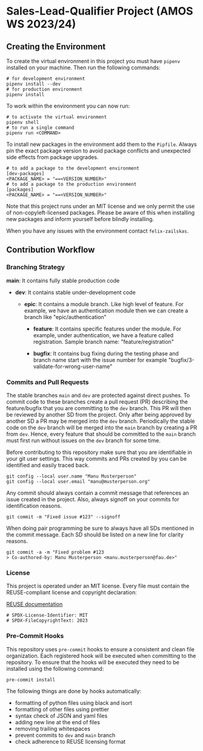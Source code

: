 <!--
SPDX-License-Identifier: MIT
SPDX-FileCopyrightText: 2023
-->

# Sales-Lead-Qualifier Project (AMOS WS 2023/24)

## Creating the Environment

To create the virtual environment in this project you must have `pipenv` installed on your machine. Then run the following commands:

```[bash]
# for development environment
pipenv install --dev
# for production environment
pipenv install
```

To work within the environment you can now run:

```[bash]
# to activate the virtual environment
pipenv shell
# to run a single command
pipenv run <COMMAND>
```

To install new packages in the environment add them to the `Pipfile`. Always pin the exact package version to avoid package conflicts and unexpected side effects from package upgrades.

```[bash]
# to add a package to the development environment
[dev-packages]
<PACKAGE_NAME> = "==<VERSION_NUMBER>"
# to add a package to the production environment
[packages]
<PACKAGE_NAME> = "==<VERSION_NUMBER>"
```

Note that this project runs under an MIT license and we only permit the use of non-copyleft-licensed packages. Please be aware of this when installing new packages and inform yourself before blindly installing.

When you have any issues with the environment contact `felix-zailskas`.

## Contribution Workflow

### Branching Strategy

**main**: It contains fully stable production code

- **dev**: It contains stable under-development code

  - **epic**: It contains a module branch. Like high level of feature. For example, we have an authentication module then we can create a branch like "epic/authentication"

    - **feature**: It contains specific features under the module. For example, under authentication, we have a feature called registration. Sample branch name: "feature/registration"

    - **bugfix**: It contains bug fixing during the testing phase and branch name start with the issue number for example "bugfix/3-validate-for-wrong-user-name"

### Commits and Pull Requests

The stable branches `main` and `dev` are protected against direct pushes. To commit code to these branches create a pull request (PR) describing the feature/bugfix that you are committing to the `dev` branch. This PR will then be reviewed by another SD from the project. Only after being approved by another SD a PR may be merged into the `dev` branch. Periodically the stable code on the `dev` branch will be merged into the `main` branch by creating a PR from `dev`. Hence, every feature that should be committed to the `main` branch must first run without issues on the `dev` branch for some time.

Before contributing to this repository make sure that you are identifiable in your git user settings. This way commits and PRs created by you can be identified and easily traced back.

```[bash]
git config --local user.name "Manu Musterperson"
git config --local user.email "manu@musterperson.org"
```

Any commit should always contain a commit message that references an issue created in the project. Also, always signoff on your commits for identification reasons.

```[bash]
git commit -m "Fixed issue #123" --signoff
```

When doing pair programming be sure to always have all SDs mentioned in the commit message. Each SD should be listed on a new line for clarity reasons.

```[bash]
git commit -a -m "Fixed problem #123
> Co-authored-by: Manu Musterperson <manu.musterperson@fau.de>"
```

### License

This project is operated under an MIT license. Every file must contain the REUSE-compliant license and copyright declaration:

[REUSE documentation](https://reuse.software/)

```[bash]
# SPDX-License-Identifier: MIT
# SPDX-FileCopyrightText: 2023
```

### Pre-Commit Hooks

This repository uses `pre-commit` hooks to ensure a consistent and clean file organization. Each registered hook will be executed when committing to the repository. To ensure that the hooks will be executed they need to be installed using the following command:

```[bash]
pre-commit install
```

The following things are done by hooks automatically:

- formatting of python files using black and isort
- formatting of other files using prettier
- syntax check of JSON and yaml files
- adding new line at the end of files
- removing trailing whitespaces
- prevent commits to `dev` and `main` branch
- check adherence to REUSE licensing format
